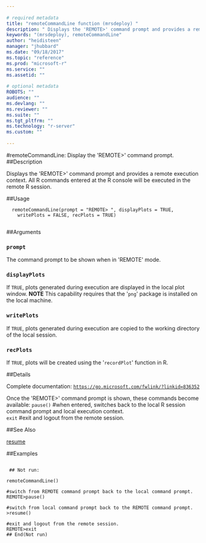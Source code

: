 ```yaml
--- 
 
# required metadata 
title: "remoteCommandLine function (mrsdeploy) " 
description: " Displays the 'REMOTE>' command prompt and provides a remote execution context.  All R commands entered at the R console will be executed in the remote R session. " 
keywords: "(mrsdeploy), remoteCommandLine" 
author: "heidisteen" 
manager: "jhubbard" 
ms.date: "09/18/2017" 
ms.topic: "reference" 
ms.prod: "microsoft-r" 
ms.service: "" 
ms.assetid: "" 
 
# optional metadata 
ROBOTS: "" 
audience: "" 
ms.devlang: "" 
ms.reviewer: "" 
ms.suite: "" 
ms.tgt_pltfrm: "" 
ms.technology: "r-server" 
ms.custom: "" 
 
--- 
```

 
 
 
 
 #remoteCommandLine: Display the 'REMOTE>' command prompt. 
 ##Description
 
Displays the 'REMOTE>' command prompt and provides a remote execution context.  All R commands
entered at the R console will be executed in the remote R session.
 
 
 ##Usage

```   
  remoteCommandLine(prompt = "REMOTE> ", displayPlots = TRUE,
    writePlots = FALSE, recPlots = TRUE)
 
```
 
 ##Arguments

   
  
 ### `prompt`
 The command prompt to be shown when in 'REMOTE' mode. 
  
  
  
 ### `displayPlots`
 If `TRUE`, plots generated during execution are displayed in the local plot window. **NOTE** This capability requires that the '`png`' package is installed on the local machine. 
  
  
  
 ### `writePlots`
 If `TRUE`, plots generated during execution are copied to the working directory of the local session. 
  
  
  
 ### `recPlots`
 If `TRUE`, plots will be created using the '`recordPlot`' function in R. 
  
 
 
 ##Details
 
Complete documentation: [`https://go.microsoft.com/fwlink/?linkid=836352`](https://go.microsoft.com/fwlink/?linkid=836352)


Once the 'REMOTE>' command prompt is shown, these commands become available:
`pause()` #when entered, switches back to the local R session command prompt and local execution context.  
`exit` #exit and logout from the remote session.
 
 
 ##See Also
 
[resume](resume.md)
   
 ##Examples

 ```
   
  ## Not run:
 
remoteCommandLine()

#switch from REMOTE command prompt back to the local command prompt.
REMOTE>pause()

#switch from local command prompt back to the REMOTE command prompt.
>resume()

#exit and logout from the remote session.
REMOTE>exit
 ## End(Not run) 
  
 
```
 
